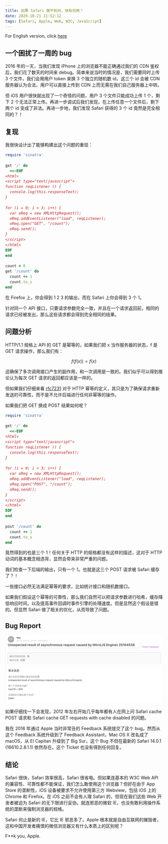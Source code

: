 ```yaml
---
title: 如果 Safari 做不到对，快有何用？
date: 2020-10-21 11:52:12
tags: [Safari, Apple, Web, W3C, JavaScript]
---
```


For English version, click [here](/2020/10/21/safari-is-fast-but-so-what-english/)

## 一个困扰了一周的 bug

2016 年的一天，当我们发现 iPhone 上的浏览器不能正确通过我们的 CDN 鉴权后，我们花了数天的时间来 debug。简单来说当时的情况是，我们需要同时上传 3 个文件，我们会用用户 token 来换 3 个独立的随机数 id，这三个 id 会被 CDN 服务器认为合法，用户可以直接上传到 CDN 上而无需在我们自己服务器上中转。

但 iOS 用户很快就出现了一个奇怪的问题，用户 3 个文件只能成功上传 1 个，剩下 2 个无法正常上传。再进一步调试后我们发现，在上传任意一个文件后，剩下两个 id 变成了非法。再进一步地，我们发现 Safari 获得的 3 个 id 竟然是完全相同的？！

## 复现

我很快设计出了能够构建出这个问题的重现：

```ruby
require 'sinatra'

get '/' do
  <<-EOF
<html>
<script type="text/javascript">
function reqListener () {
  console.log(this.responseText);
}

for (i = 0; i < 3; i++) {
  var oReq = new XMLHttpRequest();
  oReq.addEventListener("load", reqListener);
  oReq.open("GET", "/count");
  oReq.send();
}
</script>
</html>
EOF
end

count = 0
get '/count' do
  count += 1
  count.to_s
end

```

在 Firefox 上，你会得到 1 2 3 的输出，而在 Safari 上你会得到 3 个 1。

针对同一个 API 接口，只要请求参数完全一致，并且在一个请求返回前，相同的请求已经被发出，那么这些请求都会得到完全相同的结果。

## 问题分析

HTTP/1.1 规格上 API 的 GET 是幂等的，如果我们把 x 当作服务器的状态，f 是 GET 请求操作，那么我们有：

$$
f(f(x)) = f(x)
$$

这确保了多次调用接口产生的副作用，和一次调用是一致的。我们似乎可以得到推论认为每次 GET 请求的返回都应该是一样的。

但如果我们仔细来看 [rfc7231](https://tools.ietf.org/html/rfc7231#section-4.2.2) 对于 HTTP 幂等的定义，其只是为了确保请求重新发送的可靠性，而不是不允许后端进行任何非幂等的操作。

如果我们把 GET 换成 POST 结果如何呢？

```ruby
require 'sinatra'

get '/' do
  <<-EOF
<html>
<script type="text/javascript">
function reqListener () {
  console.log(this.responseText);
}

for (i = 0; i < 3; i++) {
  var oReq = new XMLHttpRequest();
  oReq.addEventListener("load", reqListener);
  oReq.open("POST", "/count");
  oReq.send();
}
</script>
</html>
EOF
end

post '/count' do
  count += 1
  count.to_s
end
```

竟然得到的也是三个 1！任何关于 HTTP 的规格都没有这样的描述，这对于 HTTP 动词的基本概念相违背，显然会带来非常严重的问题。

我们检查一下后端的输出，只有一个 1。也就是这三个 POST 请求被 Safari 缓存了？！

一些接口必然无法满足幂等的要求，比如统计接口和随机数接口。

如果我们假设这个幂等的可靠性，那么我们自然可以把请求参数进行哈希，缓存降低响应时间，以及提高事件回调时事件引擎的处理速度。但是显然这个假设是错的。但显然 Safari 做了相关的优化，从而导致了问题。

## Bug Report

![Screenshot](/assets/images/safari-js-bug.png)

如果仔细找一下会发现，2012 年左右开始几乎每年都有人在网上问 Safari cache POST 请求和 Safari cache GET requests with cache disabled 的问题。

我在 2016 年通过 Apple 当时非常丑的 Feedback 系统提交了这个 bug。然而从这个 Feedback 系统升级到了 Feedback Assistant，Mac OS X 改名成了 macOS，从 El Capitan 升级到了 Big Sur，这个 Bug 不但在最新的 Safari 14.0.1 (16610.2.8.1.1) 依然存在。这个 Ticket 也没有得到任何回复。

## 结论

Safari 很快，Safari 效率很高，Safari 很省电。但如果连基本的 W3C Web API 的兼容性、可靠性都不能保证，我们怎么敢使用这个浏览器？但好在由于 App Store 的垄断性，iOS 设备被要求不允许使用第三方 Webview，包括 iOS 上的 Chrome 和 Firefox。在 iOS 之前不会有人理 Safari 的，但现在我们这些 Web 开发者被迫为 Safari 的无下限进行妥协。就连邪恶的微软 IE，也没有敢利用操作系统的垄断来强制浏览器的规格。

Safari 何止是新的 IE，它比 IE 邪恶多了。Apple 根本就是自由互联网的摧毁者，这和中国开发者痛恨的微信浏览器又有什么本质上的区别呢？

F**k you, Apple.

